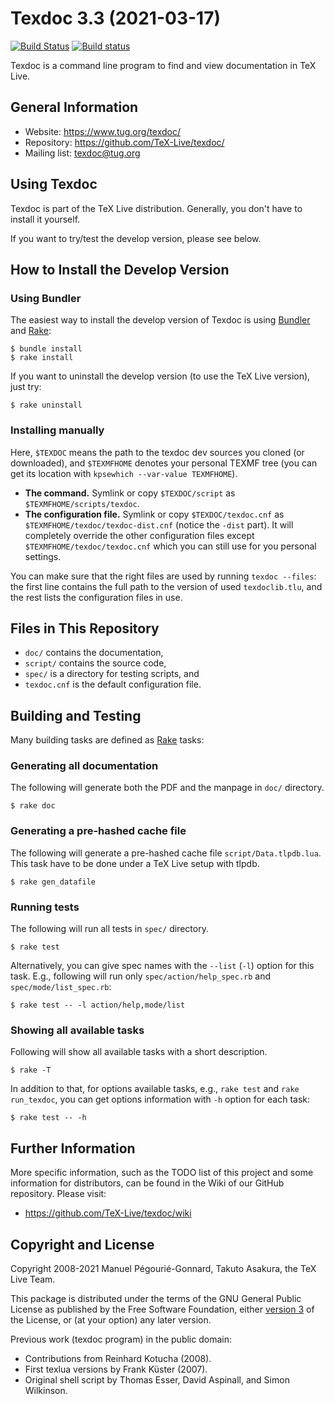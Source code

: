 # Texdoc 3.3 (2021-03-17)

[![Build Status](https://travis-ci.org/TeX-Live/texdoc.svg?branch=master)](https://travis-ci.org/TeX-Live/texdoc)
[![Build status](https://ci.appveyor.com/api/projects/status/uq28ms7eba7ns6d3/branch/master?svg=true)](https://ci.appveyor.com/project/wtsnjp/texdoc/branch/master)

Texdoc is a command line program to find and view documentation in TeX Live.

## General Information

* Website: <https://www.tug.org/texdoc/>
* Repository: <https://github.com/TeX-Live/texdoc/>
* Mailing list: <texdoc@tug.org>

## Using Texdoc

Texdoc is part of the TeX Live distribution. Generally, you don't have to install it yourself.

If you want to try/test the develop version, please see below.

## How to Install the Develop Version

### Using Bundler

The easiest way to install the develop version of Texdoc is using [Bundler](https://bundler.io/) and [Rake](https://github.com/ruby/rake):

```
$ bundle install
$ rake install
```

If you want to uninstall the develop version (to use the TeX Live version), just try:

```
$ rake uninstall
```

### Installing manually

Here, `$TEXDOC` means the path to the texdoc dev sources you cloned (or downloaded), and `$TEXMFHOME` denotes your personal TEXMF tree (you can get its location with `kpsewhich --var-value TEXMFHOME`).

* **The command.** Symlink or copy `$TEXDOC/script` as `$TEXMFHOME/scripts/texdoc`.
* **The configuration file.** Symlink or copy `$TEXDOC/texdoc.cnf` as `$TEXMFHOME/texdoc/texdoc-dist.cnf` (notice the `-dist` part). It will completely override the other configuration files except `$TEXMFHOME/texdoc/texdoc.cnf` which you can still use for you personal settings.

You can make sure that the right files are used by running `texdoc --files`: the first line contains the full path to the version of used `texdoclib.tlu`, and the rest lists the configuration files in use.

## Files in This Repository

- `doc/` contains the documentation,
- `script/` contains the source code,
- `spec/` is a directory for testing scripts, and
- `texdoc.cnf` is the default configuration file.

## Building and Testing

Many building tasks are defined as [Rake](https://github.com/ruby/rake) tasks:

### Generating all documentation

The following will generate both the PDF and the manpage in `doc/` directory.

```
$ rake doc
```

### Generating a pre-hashed cache file

The following will generate a pre-hashed cache file `script/Data.tlpdb.lua`. This task have to be done under a TeX Live setup with tlpdb.

```
$ rake gen_datafile
```

### Running tests

The following will run all tests in `spec/` directory.

```
$ rake test
```

Alternatively, you can give spec names with the `--list` (`-l`) option for this task. E.g., following will run only `spec/action/help_spec.rb` and `spec/mode/list_spec.rb`:

```
$ rake test -- -l action/help,mode/list
```

### Showing all available tasks

Following will show all available tasks with a short description.

```
$ rake -T
```

In addition to that, for options available tasks, e.g., `rake test` and `rake run_texdoc`, you can get options information with `-h` option for each task:

```
$ rake test -- -h
```

## Further Information

More specific information, such as the TODO list of this project and some information for distributors, can be found in the Wiki of our GitHub repository. Please visit:

* <https://github.com/TeX-Live/texdoc/wiki>

## Copyright and License

Copyright 2008-2021 Manuel Pégourié-Gonnard, Takuto Asakura, the TeX Live Team.

This package is distributed under the terms of the GNU General Public License as published by the Free Software Foundation, either [version 3](./COPYING) of the License, or (at your option) any later version.

Previous work (texdoc program) in the public domain:

* Contributions from Reinhard Kotucha (2008).
* First texlua versions by Frank Küster (2007).
* Original shell script by Thomas Esser, David Aspinall, and Simon Wilkinson.
